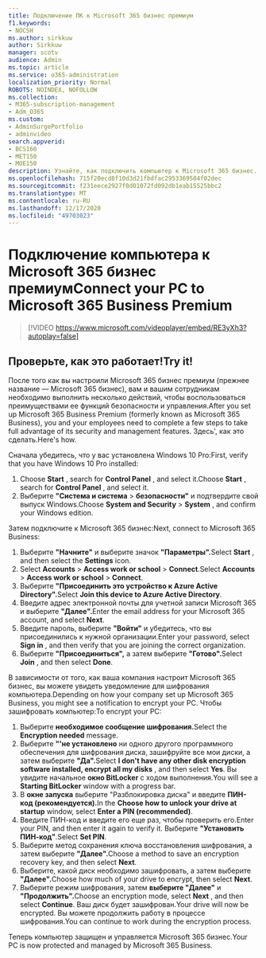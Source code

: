 ```yaml
---
title: Подключение ПК к Microsoft 365 бизнес премиум
f1.keywords:
- NOCSH
ms.author: sirkkuw
author: Sirkkuw
manager: scotv
audience: Admin
ms.topic: article
ms.service: o365-administration
localization_priority: Normal
ROBOTS: NOINDEX, NOFOLLOW
ms.collection:
- M365-subscription-management
- Adm_O365
ms.custom:
- AdminSurgePortfolio
- adminvideo
search.appverid:
- BCS160
- MET150
- MOE150
description: Узнайте, как подключить компьютер к Microsoft 365 бизнес.
ms.openlocfilehash: 715f20ecd8f10d3d21fbdfac2953369504f02dec
ms.sourcegitcommit: f231eece2927f0d01072fd092db1eab15525bbc2
ms.translationtype: MT
ms.contentlocale: ru-RU
ms.lasthandoff: 12/17/2020
ms.locfileid: "49703023"
---
```

# <a name="connect-your-pc-to-microsoft-365-business-premium"></a><span data-ttu-id="0df4a-103">Подключение компьютера к Microsoft 365 бизнес премиум</span><span class="sxs-lookup"><span data-stu-id="0df4a-103">Connect your PC to Microsoft 365 Business Premium</span></span>

> [!VIDEO https://www.microsoft.com/videoplayer/embed/RE3yXh3?autoplay=false]

## <a name="try-it"></a><span data-ttu-id="0df4a-104">Проверьте, как это работает!</span><span class="sxs-lookup"><span data-stu-id="0df4a-104">Try it!</span></span>
<span data-ttu-id="0df4a-105">После того как вы настроили Microsoft 365 бизнес премиум (прежнее название — Microsoft 365 бизнес), вам и вашим сотрудникам необходимо выполнить несколько действий, чтобы воспользоваться преимуществами ее функций безопасности и управления.</span><span class="sxs-lookup"><span data-stu-id="0df4a-105">After you set up Microsoft 365 Business Premium (formerly known as Microsoft 365 Business), you and your employees need to complete a few steps to take full advantage of its security and management features.</span></span> <span data-ttu-id="0df4a-106">Здесь&#39;, как это сделать.</span><span class="sxs-lookup"><span data-stu-id="0df4a-106">Here&#39;s how.</span></span>

<span data-ttu-id="0df4a-107">Сначала убедитесь, что у вас установлена Windows 10 Pro:</span><span class="sxs-lookup"><span data-stu-id="0df4a-107">First, verify that you have Windows 10 Pro installed:</span></span>

1. <span data-ttu-id="0df4a-108">Choose  **Start** , search for  **Control Panel** , and select it.</span><span class="sxs-lookup"><span data-stu-id="0df4a-108">Choose  **Start** , search for  **Control Panel** , and select it.</span></span>
2. <span data-ttu-id="0df4a-109">Выберите **"Система и система**   >   **безопасности"** и подтвердите свой выпуск Windows.</span><span class="sxs-lookup"><span data-stu-id="0df4a-109">Choose  **System and Security**  >  **System** , and confirm your Windows edition.</span></span>

<span data-ttu-id="0df4a-110">Затем подключите к Microsoft 365 бизнес:</span><span class="sxs-lookup"><span data-stu-id="0df4a-110">Next, connect to Microsoft 365 Business:</span></span>

1. <span data-ttu-id="0df4a-111">Выберите **"Начните"** и выберите значок **"Параметры".**</span><span class="sxs-lookup"><span data-stu-id="0df4a-111">Select  **Start** , and then select the  **Settings** icon.</span></span>
2. <span data-ttu-id="0df4a-112">Select **Accounts**  >   **Access work or school**   >   **Connect**.</span><span class="sxs-lookup"><span data-stu-id="0df4a-112">Select  **Accounts** >  **Access work or school**  >  **Connect**.</span></span>
3. <span data-ttu-id="0df4a-113">Выберите **"Присоединить это устройство к Azure Active Directory".**</span><span class="sxs-lookup"><span data-stu-id="0df4a-113">Select  **Join this device to Azure Active Directory**.</span></span>
4. <span data-ttu-id="0df4a-114">Введите адрес электронной почты для учетной записи Microsoft 365 и выберите **"Далее".**</span><span class="sxs-lookup"><span data-stu-id="0df4a-114">Enter the email address for your Microsoft 365 account, and select  **Next**.</span></span>
5. <span data-ttu-id="0df4a-115">Введите пароль, выберите  **"Войти"** и убедитесь, что вы присоединились к нужной организации.</span><span class="sxs-lookup"><span data-stu-id="0df4a-115">Enter your password, select  **Sign in** , and then verify that you are joining the correct organization.</span></span>
6. <span data-ttu-id="0df4a-116">Выберите **"Присоединиться",** а затем выберите **"Готово".**</span><span class="sxs-lookup"><span data-stu-id="0df4a-116">Select  **Join** , and then select  **Done**.</span></span>

<span data-ttu-id="0df4a-117">В зависимости от того, как ваша компания настроит Microsoft 365 бизнес, вы можете увидеть уведомление для шифрования компьютера.</span><span class="sxs-lookup"><span data-stu-id="0df4a-117">Depending on how your company set up Microsoft 365 Business, you might see a notification to encrypt your PC.</span></span> <span data-ttu-id="0df4a-118">Чтобы зашифровать компьютер:</span><span class="sxs-lookup"><span data-stu-id="0df4a-118">To encrypt your PC:</span></span>

1. <span data-ttu-id="0df4a-119">Выберите **необходимое сообщение шифрования.**</span><span class="sxs-lookup"><span data-stu-id="0df4a-119">Select the  **Encryption needed**  message.</span></span>
2. <span data-ttu-id="0df4a-120">Выберите **"&#39;не установлено** ни одного другого программного обеспечения для шифрования диска, зашифруйте все мои диски, а затем выберите **"Да".**</span><span class="sxs-lookup"><span data-stu-id="0df4a-120">Select  **I don&#39;t have any other disk encryption software installed, encrypt all my disks** , and then select  **Yes**.</span></span> <span data-ttu-id="0df4a-121">Вы увидите начальное  **окно BitLocker**  с ходом выполнения.</span><span class="sxs-lookup"><span data-stu-id="0df4a-121">You will see a  **Starting BitLocker**  window with a progress bar.</span></span>
3. <span data-ttu-id="0df4a-122">В **окне запуска** выберите "Разблокировка диска" и введите **ПИН-код (рекомендуется).**</span><span class="sxs-lookup"><span data-stu-id="0df4a-122">In the  **Choose how to unlock your drive at startup**  window, select **Enter a PIN (recommended)**.</span></span>
4. <span data-ttu-id="0df4a-123">Введите ПИН-код и введите его еще раз, чтобы проверить его.</span><span class="sxs-lookup"><span data-stu-id="0df4a-123">Enter your PIN, and then enter it again to verify it.</span></span> <span data-ttu-id="0df4a-124">Выберите  **"Установить ПИН-код"**.</span><span class="sxs-lookup"><span data-stu-id="0df4a-124">Select  **Set PIN**.</span></span>
5. <span data-ttu-id="0df4a-125">Выберите метод сохранения ключа восстановления шифрования, а затем выберите **"Далее".**</span><span class="sxs-lookup"><span data-stu-id="0df4a-125">Choose a method to save an encryption recovery key, and then select  **Next**.</span></span>
6. <span data-ttu-id="0df4a-126">Выберите, какой диск необходимо зашифровать, а затем выберите **"Далее".**</span><span class="sxs-lookup"><span data-stu-id="0df4a-126">Choose how much of your drive to encrypt, then select  **Next**.</span></span>
7. <span data-ttu-id="0df4a-127">Выберите режим шифрования, затем **выберите "Далее"** и **"Продолжить".**</span><span class="sxs-lookup"><span data-stu-id="0df4a-127">Choose an encryption mode, select  **Next** , and then select  **Continue**.</span></span> <span data-ttu-id="0df4a-128">Ваш диск будет зашифрован.</span><span class="sxs-lookup"><span data-stu-id="0df4a-128">Your drive will now be encrypted.</span></span> <span data-ttu-id="0df4a-129">Вы можете продолжить работу в процессе шифрования.</span><span class="sxs-lookup"><span data-stu-id="0df4a-129">You can continue to work during the encryption process.</span></span>

<span data-ttu-id="0df4a-130">Теперь компьютер защищен и управляется Microsoft 365 бизнес.</span><span class="sxs-lookup"><span data-stu-id="0df4a-130">Your PC is now protected and managed by Microsoft 365 Business.</span></span>